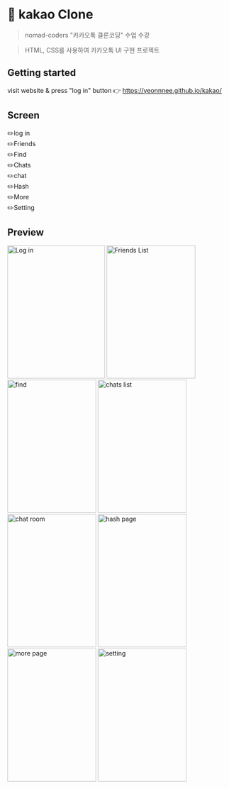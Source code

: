 # :closed_book: kakao Clone

>nomad-coders "카카오톡 클론코딩" 수업 수강

>HTML, CSS를 사용하여 카카오톡 UI 구현 프로젝트


## Getting started

visit website & press "log in" button :point_right:  https://yeonnnee.github.io/kakao/ 




## Screen

:pencil2:log in<br>
:pencil2:Friends<br>
:pencil2:Find<br>
:pencil2:Chats<br>
:pencil2:chat<br>
:pencil2:Hash<br>
:pencil2:More<br>
:pencil2:Setting<br>

## Preview
<img src="https://user-images.githubusercontent.com/61894688/87871243-b5083b80-c9e9-11ea-9742-5671e38127f9.png" width="220px" height="300px" alt="Log in"></img>
<img src="https://user-images.githubusercontent.com/61894688/87870419-dca7d580-c9e2-11ea-8f65-07c6cc666784.png" width="200px" height="300px" alt="Friends List"></img>
<img src="https://user-images.githubusercontent.com/61894688/87870433-f21cff80-c9e2-11ea-8c87-43d397da9674.png" width="200px" height="300px" alt="find"></img>
<img src="https://user-images.githubusercontent.com/61894688/87870451-1d9fea00-c9e3-11ea-9563-ed348f51c3a7.png" width="200px" height="300px" alt="chats list"></img>
<img src="https://user-images.githubusercontent.com/61894688/87871531-de29cb80-c9eb-11ea-99cf-0e7752b0d30d.png" width="200px" height="300px" alt="chat room"></img>
<img src="https://user-images.githubusercontent.com/61894688/87870458-38725e80-c9e3-11ea-8fe2-383fba1971f0.png" width="200px" height="300px" alt="hash page"></img>
<img src="https://user-images.githubusercontent.com/61894688/87870406-c00b9d80-c9e2-11ea-9075-0f29ae12de0c.png" width="200px" height="300px" alt="more page"></img>
<img src="https://user-images.githubusercontent.com/61894688/87869696-a23b3a00-c9dc-11ea-8ccc-0840c2c2888f.png" width="200px" height="300px" alt="setting"></img>






